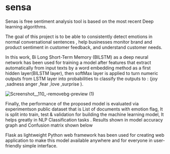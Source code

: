 # sensa
  Senas is  free sentiment analysis tool is based on the most recent Deep learning algorithms.

  The goal of this project is to be able to consistently detect emotions in normal conversational sentences , help businesses monitor brand and product sentiment in customer feedback, and understand customer needs.

  In this work, Bi Long Short-Term Memory (BILSTM) as a deep neural network has been used for training a model after features that extract automatically from input texts by a word embedding method as a first hidden layer(BILSTM layer), then softMax layer is applied to turn numeric outputs from LSTM layer into probabilities to classify the outputs to : (joy ,sadness anger ,fear ,love ,surprise ).
  

![Screenshot__110_-removebg-preview (1)](https://user-images.githubusercontent.com/57809558/177050017-8295be97-85c0-4c31-8d3b-364a9c9da38f.png)

  Finally, the performance of the proposed model is evaluated via experimentson public dataset that is List of documents with emotion flag, It is split into train, test & validation for building the machine learning model, It helps greatly in NLP Classification tasks . 
  Results shown in model accuracy graph and Confusion matrix shown below
  



Flask as lightweight Python web framework has been used for creating web application to make this model available anywhere and for everyone in user-friendly simple interface.


